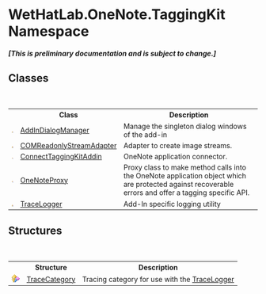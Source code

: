 # WetHatLab.OneNote.TaggingKit Namespace
 _**\[This is preliminary documentation and is subject to change.\]**_

## Classes
&nbsp;<table><tr><th></th><th>Class</th><th>Description</th></tr><tr><td>![Protected class](media/protclass.gif "Protected class")</td><td><a href="3677c315-7cc4-81c8-ab0d-36166e85c632.md">AddInDialogManager</a></td><td>
Manage the singleton dialog windows of the add-in</td></tr><tr><td>![Protected class](media/protclass.gif "Protected class")</td><td><a href="82b4dea5-ee9c-563c-3ec1-64d6582ed262.md">COMReadonlyStreamAdapter</a></td><td>
Adapter to create image streams.</td></tr><tr><td>![Public class](media/pubclass.gif "Public class")</td><td><a href="c2bfb19f-308d-c12b-8fc8-09d0f526a39e.md">ConnectTaggingKitAddin</a></td><td>
OneNote application connector.</td></tr><tr><td>![Public class](media/pubclass.gif "Public class")</td><td><a href="a46a793f-b110-250f-657a-ecb64aa3bbf7.md">OneNoteProxy</a></td><td>
Proxy class to make method calls into the OneNote application object which are protected against recoverable errors and offer a tagging specific API.</td></tr><tr><td>![Protected class](media/protclass.gif "Protected class")</td><td><a href="a58bd163-de69-89db-8a1f-17c4613506ce.md">TraceLogger</a></td><td>
Add-In specific logging utility</td></tr></table>

## Structures
&nbsp;<table><tr><th></th><th>Structure</th><th>Description</th></tr><tr><td>![Protected structure](media/protstructure.gif "Protected structure")</td><td><a href="692608a8-5e77-ecb8-4fcd-0edae6dceac2.md">TraceCategory</a></td><td>
Tracing category for use with the <a href="a58bd163-de69-89db-8a1f-17c4613506ce.md">TraceLogger</a></td></tr></table>&nbsp;

